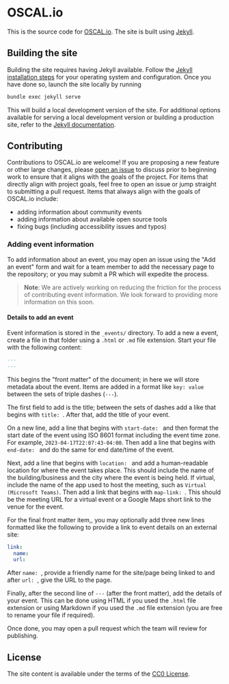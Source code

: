 # OSCAL.io

This is the source code for [OSCAL.io](https://oscal.io). The site is built using
[Jekyll](https://jekyllrb.com/).

## Building the site

Building the site requires having Jekyll available. Follow the
[Jekyll installation steps](https://jekyllrb.com/docs/installation/) for your operating system
and configuration. Once you have done so, launch the site locally by running

```bash
bundle exec jekyll serve
```

This will build a local development version of the site. For additional options available for
serving a local development version or building a production site, refer to the
[Jekyll documentation](https://jekyllrb.com/docs/usage/).

## Contributing

Contributions to OSCAL.io are welcome! If you are proposing a new feature or other large changes,
please [open an issue](https://github.com/EasyDynamics/oscal.io/issues/new) to discuss prior to
beginning work to ensure that it aligns with the goals of the project. For items that directly
align with project goals, feel free to open an issue or jump straight to submitting a pull request.
Items that always align with the goals of OSCAL.io include:
 - adding information about community events
 - adding information about available open source tools
 - fixing bugs (including accessibility issues and typos)

### Adding event information

To add information about an event, you may open an issue using the "Add an event" form and wait
for a team member to add the necessary page to the repository; or you may submit a PR which will
expedite the process.

> **Note**: We are actively working on reducing the friction for the process of contributing
> event information. We look forward to providing more information on this soon.

#### Details to add an event

Event information is stored in the `_events/` directory. To add a new a event, create a file in
that folder using a `.html` or `.md` file extension. Start your file with the following content:

```md
---
---
```

This begins the "front matter" of the document; in here we will store metadata about the event.
Items are added in a format like `key: value` between the sets of triple dashes (`---`).

The first field to add is the title; between the sets of dashes add a like that begins with
`title: `. After that, add the title of your event.

On a new line, add a line that begins with `start-date: ` and then format the start date of the
event using ISO 8601 format including the event time zone. For example,
`2023-04-17T22:07:43-04:00`. Then add a line that begins with `end-date: ` and do the same for
end date/time of the event.

Next, add a line that begins with `location: ` and add a human-readable location for where the
event takes place. This should include the name of the building/business and the city where the
event is being held. If virtual, include the name of the app used to host the meeting, such as
`Virtual (Microsoft Teams)`. Then add a link that begins with `map-link: `. This should be the
meeting URL for a virtual event or a Google Maps short link to the venue for the event.

For the final front matter item,, you may optionally add three new lines formatted like the
following to provide a link to event details on an external site:

```yaml
link:
  name:
  url:
```

After `name: `, provide a friendly name for the site/page being linked to and after `url: `, give
the URL to the page.

Finally, after the second line of `---` (after the front matter), add the details of your event.
This can be done using HTML if you used the `.html` file extension or using Markdown if you used
the `.md` file extension (you are free to rename your file if required).

Once done, you may open a pull request which the team will review for publishing. 

## License

The site content is available under the terms of the [CC0 License](./LICENSE).
